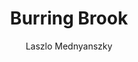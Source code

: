 ---
title: "Burring Brook"
year: "XIX-XX cent."
subtitle: "Laszlo Mednyanszky"
displayImg: "img/covers/Burring Brook, XIX-XX cent., Laszlo Mednyanszky.jpg"
isArtworkInfo: 1
url: "https://en.wikipedia.org/wiki/L%C3%A1szl%C3%B3_Medny%C3%A1nszky"
newTab: 1
---